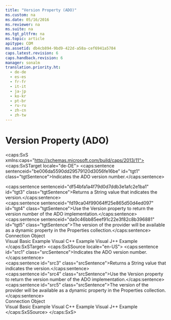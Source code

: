 ```yaml
---
title: "Version Property (ADO)"
ms.custom: na
ms.date: 05/16/2016
ms.reviewer: na
ms.suite: na
ms.tgt_pltfrm: na
ms.topic: article
apitype: COM
ms.assetid: db4cb894-9bd9-422d-a58a-cef6941a5784
caps.latest.revision: 6
caps.handback.revision: 6
manager: sonalm
translation.priority.ht: 
  - de-de
  - es-es
  - fr-fr
  - it-it
  - ja-jp
  - ko-kr
  - pt-br
  - ru-ru
  - zh-cn
  - zh-tw
---
```

# Version Property (ADO)
<?xml version="1.0" encoding="utf-8"?>
<caps:SxS xmlns:caps="http://schemas.microsoft.com/build/caps/2013/11">
  <caps:SxSTarget locale="de-DE">
    <developerReferenceWithoutSyntaxDocument xsi:schemaLocation="http://ddue.schemas.microsoft.com/authoring/2003/5 http://dduestorage.blob.core.windows.net/ddueschema/developer.xsd" xmlns="http://ddue.schemas.microsoft.com/authoring/2003/5" xmlns:xlink="http://www.w3.org/1999/xlink" xmlns:xsi="http://www.w3.org/2001/XMLSchema-instance">
      <introduction>
        <para>
          <caps:sentence sentenceid="be006da5590dd29579120d3056fe16be" id="tgt1" class="tgtSentence">Indicates the ADO version number.</caps:sentence>
        </para>
      </introduction>
      <section>
        <title>
          <caps:sentence sentenceid="217e604856b0d798bf936945129e8393" id="tgt2" class="tgtSentence">Return Value</caps:sentence>
        </title>
        <content>
          <para>
            <caps:sentence sentenceid="df54bfa1a4f79d0d7ddb3e1afc2e1ba1" id="tgt3" class="tgtSentence">Returns a <languageKeyword>String</languageKeyword> value that indicates the version.</caps:sentence>
          </para>
        </content>
      </section>
      <languageReferenceRemarks>
        <content>
          <para>
            <caps:sentence sentenceid="fd19ca04f99064ff25e865d50d4ed097" id="tgt4" class="tgtSentence">Use the <legacyBold>Version</legacyBold> property to return the version number of the ADO implementation.</caps:sentence>
          </para>
          <para>
            <caps:sentence sentenceid="da0c46bb85eef91c22e3f82c8b396881" id="tgt5" class="tgtSentence">The version of the provider will be available as a dynamic property in the <legacyLink xlink:href="1d539aa8-ce0d-4418-ab03-8d0a3c1e9d82">Properties</legacyLink> collection.</caps:sentence>
          </para>
        </content>
      </languageReferenceRemarks>
      <section>
        <title>
          <caps:sentence sentenceid="2f342d3be839cc5b67ae0de7d404b8e6" id="tgt6" class="tgtSentence">Applies To</caps:sentence>
        </title>
        <content>
          <para>
            <link xlink:href="ef6b1824-5b12-43db-89d7-8f3d13896d4d">Connection Object</link>
          </para>
        </content>
      </section>
      <relatedTopics>
        <link xlink:href="708efd50-2905-4168-b7e4-91b2e9b23539">Visual Basic Example</link>
        <link xlink:href="2440b6ff-2536-497c-a5f4-41db0cf1945e">Visual C++ Example</link>
        <link xlink:href="40b2ab58-84b5-4ae6-9226-df9e8f7d97c6">Visual J++ Example</link>
      </relatedTopics>
    </developerReferenceWithoutSyntaxDocument>
  </caps:SxSTarget>
  <caps:SxSSource locale="en-US">
    <developerReferenceWithoutSyntaxDocument xsi:schemaLocation="http://ddue.schemas.microsoft.com/authoring/2003/5 http://dduestorage.blob.core.windows.net/ddueschema/developer.xsd" xmlns="http://ddue.schemas.microsoft.com/authoring/2003/5" xmlns:xlink="http://www.w3.org/1999/xlink" xmlns:xsi="http://www.w3.org/2001/XMLSchema-instance">
      <introduction>
        <para>
          <caps:sentence id="src1" class="srcSentence">Indicates the ADO version number.</caps:sentence>
        </para>
      </introduction>
      <section>
        <title>
          <caps:sentence id="src2" class="srcSentence">Return Value</caps:sentence>
        </title>
        <content>
          <para>
            <caps:sentence id="src3" class="srcSentence">Returns a <languageKeyword>String</languageKeyword> value that indicates the version.</caps:sentence>
          </para>
        </content>
      </section>
      <languageReferenceRemarks>
        <content>
          <para>
            <caps:sentence id="src4" class="srcSentence">Use the <legacyBold>Version</legacyBold> property to return the version number of the ADO implementation.</caps:sentence>
          </para>
          <para>
            <caps:sentence id="src5" class="srcSentence">The version of the provider will be available as a dynamic property in the <legacyLink xlink:href="1d539aa8-ce0d-4418-ab03-8d0a3c1e9d82">Properties</legacyLink> collection.</caps:sentence>
          </para>
        </content>
      </languageReferenceRemarks>
      <section>
        <title>
          <caps:sentence id="src6" class="srcSentence">Applies To</caps:sentence>
        </title>
        <content>
          <para>
            <link xlink:href="ef6b1824-5b12-43db-89d7-8f3d13896d4d">Connection Object</link>
          </para>
        </content>
      </section>
      <relatedTopics>
        <link xlink:href="708efd50-2905-4168-b7e4-91b2e9b23539">Visual Basic Example</link>
        <link xlink:href="2440b6ff-2536-497c-a5f4-41db0cf1945e">Visual C++ Example</link>
        <link xlink:href="40b2ab58-84b5-4ae6-9226-df9e8f7d97c6">Visual J++ Example</link>
      </relatedTopics>
    </developerReferenceWithoutSyntaxDocument>
  </caps:SxSSource>
</caps:SxS>